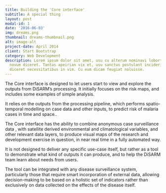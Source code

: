 ```yaml
---
title: Building the 'Core interface'
subtitle: A special thing
layout: post
modal-id: 1
date: '2016-06-03'
img: dreams.png
thumbnail: dreams-thumbnail.png
alt: image-alt
project-date: April 2014
client: Start Bootstrap
category: Web Development
description: Lorem ipsum dolor sit amet, usu cu alterum nominavi lobortis. At duo
  novum diceret. Tantas apeirian vix et, usu sanctus postulant inciderint ut, populo
  diceret necessitatibus in vim. Cu eum dicam feugiat noluisse.
---
```


The Core interface is designed to let users start to view and explore the outputs from DiSARM’s processing. It initially focuses on the risk maps, and includes some examples of simple analysis.

It relies on the outputs from the processing pipeline, which performs spatio-temporal modelling on case data and other inputs, to predict risk of malaria cases  in time and space..

The Core interface has the ability to combine anonymous case surveillance data , with satellite derived environmental and climatological variables, and other relevant data layers, to produce visual maps of the research and development exercise in question, in near real time in a fully automated way.

It is not designed to deliver any specific use-case itself, but rather as a tool to demonstrate what kind of outputs it can produce, and to help the DiSARM team learn about needs from users.

The tool can be integrated with any disease surveillance system, particularly those that require smart incorporation of external data, allowing decision-making to be based on a holistic set of indicators rather than exclusively on data collected on the effects of the disease itself.